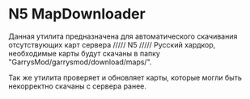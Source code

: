 # N5 MapDownloader

Данная утилита предназначена для автоматического скачивания отсутствующих карт сервера ///// N5 ///// Русский хардкор, необходимые карты будут скачаны в папку "GarrysMod/garrysmod/download/maps/".

Так же утилита проверяет и обновляет карты, которые могли быть некорректно скачаны с сервера ранее.
